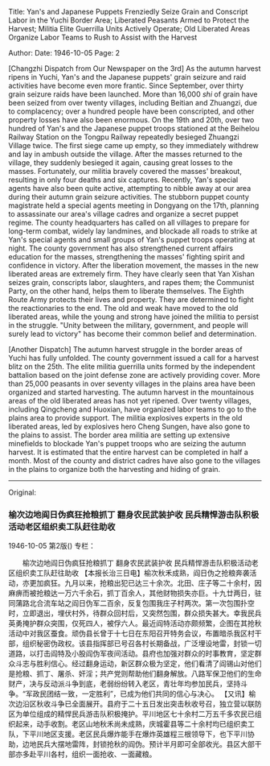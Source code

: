 Title: Yan's and Japanese Puppets Frenziedly Seize Grain and Conscript Labor in the Yuchi Border Area; Liberated Peasants Armed to Protect the Harvest; Militia Elite Guerrilla Units Actively Operate; Old Liberated Areas Organize Labor Teams to Rush to Assist with the Harvest

Author:
Date: 1946-10-05
Page: 2

[Changzhi Dispatch from Our Newspaper on the 3rd] As the autumn harvest ripens in Yuchi, Yan's and the Japanese puppets' grain seizure and raid activities have become even more frantic. Since September, over thirty grain seizure raids have been launched. More than 16,000 *shi* of grain have been seized from over twenty villages, including Beitian and Zhuangzi, due to complacency; over a hundred people have been conscripted, and other property losses have also been enormous. On the 19th and 20th, over two hundred of Yan's and the Japanese puppet troops stationed at the Beihelou Railway Station on the Tongpu Railway repeatedly besieged Zhuangzi Village twice. The first siege came up empty, so they immediately withdrew and lay in ambush outside the village. After the masses returned to the village, they suddenly besieged it again, causing great losses to the masses. Fortunately, our militia bravely covered the masses' breakout, resulting in only four deaths and six captures. Recently, Yan's special agents have also been quite active, attempting to nibble away at our area during their autumn grain seizure activities. The stubborn puppet county magistrate held a special agents meeting in Dongyang on the 17th, planning to assassinate our area's village cadres and organize a secret puppet regime. The county headquarters has called on all villages to prepare for long-term combat, widely lay landmines, and blockade all roads to strike at Yan's special agents and small groups of Yan's puppet troops operating at night. The county government has also strengthened current affairs education for the masses, strengthening the masses' fighting spirit and confidence in victory. After the liberation movement, the masses in the new liberated areas are extremely firm. They have clearly seen that Yan Xishan seizes grain, conscripts labor, slaughters, and rapes them; the Communist Party, on the other hand, helps them to liberate themselves. The Eighth Route Army protects their lives and property. They are determined to fight the reactionaries to the end. The old and weak have moved to the old liberated areas, while the young and strong have joined the militia to persist in the struggle. "Unity between the military, government, and people will surely lead to victory" has become their common belief and determination.

[Another Dispatch] The autumn harvest struggle in the border areas of Yuchi has fully unfolded. The county government issued a call for a harvest blitz on the 25th. The elite militia guerrilla units formed by the independent battalion based on the joint defense zone are actively providing cover. More than 25,000 peasants in over seventy villages in the plains area have been organized and started harvesting. The autumn harvest in the mountainous areas of the old liberated areas has not yet ripened. Over twenty villages, including Qingcheng and Huoxian, have organized labor teams to go to the plains area to provide support. The militia explosives experts in the old liberated areas, led by explosives hero Cheng Sungen, have also gone to the plains to assist. The border area militia are setting up extensive minefields to blockade Yan's puppet troops who are seizing the autumn harvest. It is estimated that the entire harvest can be completed in half a month. Most of the county and district cadres have also gone to the villages in the plains to organize both the harvesting and hiding of grain.



<hr /> 

Original: 


### 榆次边地阎日伪疯狂抢粮抓丁  翻身农民武装护收  民兵精悍游击队积极活动老区组织卖工队赶往助收

1946-10-05
第2版()
专栏：

　　榆次边地阎日伪疯狂抢粮抓丁
    翻身农民武装护收
    民兵精悍游击队积极活动老区组织卖工队赶往助收
    【本报长治三日电】榆次秋禾成熟，阎日伪之抢粮奔袭活动，亦更加疯狂。九月以来，抢粮出犯已达三十余次。北田、庄子等二十余村，因麻痹而被抢粮达一万六千余石，抓丁百余人，其他财物损失亦巨。十九廿两日，驻同蒲路北合流车站之阎日伪军二百余，反复包围我庄子村两次。第一次包围扑空时，立即退出，埋伏村外，待群众回村后，又突然包围，群众损失甚大。幸我民兵英勇掩护群众突围，仅死四人，被俘六人。最近阎特活动亦颇频繁，企图在其抢秋活动中对我区蚕食。顽伪县长曾于十七日在东阳召开特务会议，布置暗杀我区村干部，组织秘密伪政权。该县指挥部已号召各村长期备战，广泛埋设地雷，封锁一切道路，以打击阎特及小股阎伪军夜间活动。县府也加强对群众的时事教育，坚定群众斗志与胜利信心。经过翻身运动，新区群众极为坚定，他们看清了阎锡山对他们是抢粮、抓丁、屠杀、奸淫；共产党则帮助他们翻身解放。八路军保卫他们的生命财产，决与反动派斗争到底，老弱纷纷转入老区，青壮年均参加民兵，坚持斗争。“军政民团结一致，一定胜利”，已成为他们共同的信心与决心。
    【又讯】榆次边沿区秋收斗争已全面展开。县府于二十五日发出突击秋收号召，独立营以联防区为单位组成的精悍民兵游击队积极掩护。平川地区七十余村二万五千多农民已组织起来，动手收割。老区山地秋禾尚未成熟，庆城霍县等二十余村均已组织卖工队，下平川地区支援。老区民兵爆炸能手在爆炸英雄程三根领导下，也下平川协助，边地民兵大摆地雷阵，封锁抢秋的阎伪。预计半月即可全部收光。县区大部干部亦多赴平川各村，组织一面抢收、一面藏粮。
